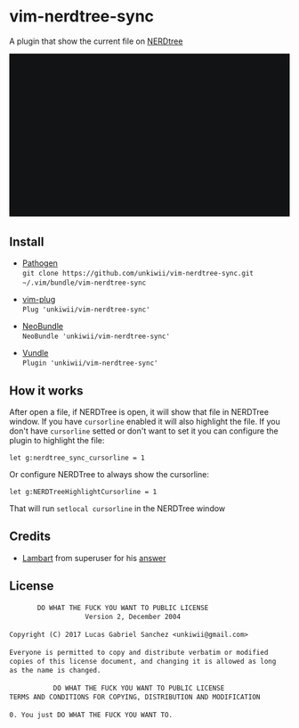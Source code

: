 # vim-nerdtree-sync

A plugin that show the current file on [NERDtree](https://github.com/scrooloose/nerdtree)

![example](./example.gif)

## Install

*  [Pathogen](https://github.com/tpope/vim-pathogen)  
```git clone https://github.com/unkiwii/vim-nerdtree-sync.git ~/.vim/bundle/vim-nerdtree-sync```

*  [vim-plug](https://github.com/junegunn/vim-plug)  
```Plug 'unkiwii/vim-nerdtree-sync'```

*  [NeoBundle](https://github.com/Shougo/neobundle.vim)  
```NeoBundle 'unkiwii/vim-nerdtree-sync'```

*  [Vundle](https://github.com/gmarik/vundle)  
```Plugin 'unkiwii/vim-nerdtree-sync'```

## How it works

After open a file, if NERDTree is open, it will show that file in NERDTree window. If you have `cursorline` enabled it will also highlight the file.
If you don't have `cursorline` setted or don't want to set it you can configure the plugin to highlight the file:
```
let g:nerdtree_sync_cursorline = 1
```
Or configure NERDTree to always show the cursorline:
```
let g:NERDTreeHighlightCursorline = 1
```
That will run `setlocal cursorline` in the NERDTree window

## Credits

* [Lambart](https://superuser.com/users/158390/lambart) from superuser for his [answer](https://superuser.com/questions/195022/vim-how-to-synchronize-nerdtree-with-current-opened-tab-file-path/474298#474298)

## License
```
       DO WHAT THE FUCK YOU WANT TO PUBLIC LICENSE
                   Version 2, December 2004

Copyright (C) 2017 Lucas Gabriel Sanchez <unkiwii@gmail.com>

Everyone is permitted to copy and distribute verbatim or modified
copies of this license document, and changing it is allowed as long
as the name is changed.

           DO WHAT THE FUCK YOU WANT TO PUBLIC LICENSE
TERMS AND CONDITIONS FOR COPYING, DISTRIBUTION AND MODIFICATION

0. You just DO WHAT THE FUCK YOU WANT TO.
```
